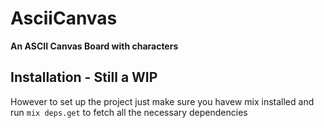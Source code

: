 # AsciiCanvas

**An ASCII Canvas Board with characters**

## Installation - Still a WIP

However to set up the project just make sure you havew mix installed and run `mix deps.get` to fetch all the necessary dependencies

